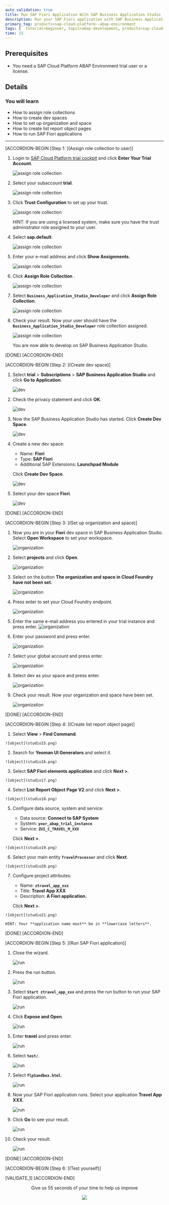 ```yaml
---
auto_validation: true
title: Run SAP Fiori Application With SAP Business Application Studio
description: Run your SAP Fiori application with SAP Business Application Studio
primary_tag: products>sap-cloud-platform--abap-environment
tags: [  tutorial>beginner, topic>abap-development, products>sap-cloud-platform ]
time: 15
---
```


## Prerequisites  
- You need a SAP Cloud Platform ABAP Environment trial user or a license.


## Details
### You will learn  
- How to assign role collections
- How to create dev spaces
- How to set up organization and space
- How to create list report object pages
- How to run SAP Fiori applications

---
[ACCORDION-BEGIN [Step 1: ](Assign role collection to user)]

  1. Login to [SAP Cloud Platform trial cockpit](https://cockpit.hanatrial.ondemand.com/) and click **Enter Your Trial Account**.

      ![assign role collection](bas1.png)

  2. Select your subaccount **trial**.

      ![assign role collection](bas2.png)

  3. Click **Trust Configuration** to set up your trust.

      ![assign role collection](bas3.png)

      HINT: If you are using a licensed system, make sure you have the trust administrator role assigned to your user.

  4. Select **sap.default**.

      ![assign role collection](bas4.png)

  5. Enter your e-mail address and click **Show Assignments**.

      ![assign role collection](bas5.png)

  6. Click **Assign Role Collection** .

      ![assign role collection](bas6.png)

  7. Select **`Business_Application_Studio_Developer`** and click **Assign Role Collection**.

      ![assign role collection](bas7.png)

  8. Check your result. Now your user should have the **`Business_Application_Studio_Developer`** role collection assigned.

      ![assign role collection](bas8.png)

      You are now able to develop on SAP Business Application Studio.


[DONE]
[ACCORDION-END]

[ACCORDION-BEGIN [Step 2: ](Create dev space)]

  1.  Select **trial** > **Subscriptions** > **SAP Business Application Studio** and click **Go to Application**.

      ![dev](studio.png)

  2.  Check the privacy statement and click **OK**.

      ![dev](studio2.png)

  3. Now the SAP Business Application Studio has started. Click **Create Dev Space**.

      ![dev](studio3.png)

  4. Create a new dev space:
       - Name: **Fiori**
       - Type: **SAP Fiori**
       - Additional SAP Extensions: **Launchpad Module**

       Click **Create Dev Space**.

     ![dev](studio4.png)

  5. Select your dev space **Fiori**.

      ![dev](studio5.png)

[DONE]
[ACCORDION-END]

[ACCORDION-BEGIN [Step 3: ](Set up organization and space)]

  1. Now you are in your **Fiori** dev space in SAP Business Application Studio.
     Select **Open Workspace** to set your workspace.

      ![organization](studio6.png)

  2. Select **projects** and click **Open**.

      ![organization](studio7.png)

  3. Select on the button **The organization and space in Cloud Foundry have not been set.**

      ![organization](studio8.png)

  4. Press enter to set your Cloud Foundry endpoint.

      ![organization](studio9.png)

  5. Enter the same e-mail address you entered in your trial instance and press enter.
      ![organization](studio10.png)

  6. Enter your password and press enter.

      ![organization](studio11.png)

  7. Select your global account and press enter.

      ![organization](studio12.png)

  8. Select dev as your space and press enter.

      ![organization](studio13.png)

  9. Check your result. Now your organization and space have been set.

     ![organization](studio14.png)

[DONE]
[ACCORDION-END]

[ACCORDION-BEGIN [Step 4: ](Create list report object page)]

  1. Select **View** > **Find Command**.

    ![object](studio15.png)

  2. Search for **Yeoman UI Generators** and select it.

    ![object](studio16.png)

  3. Select **SAP Fiori elements application** and click **Next >**.

    ![object](studio17.png)

  4. Select **List Report Object Page V2** and click **Next >**.

    ![object](studio18.png)

  5. Configure data source, system and service:
     - Data source: **Connect to SAP System**
     - System: **`your_abap_trial_instance`**
     - Service: **`ZUI_C_TRAVEL_M_XXX`**

     Click **Next >**.

    ![object](studio19.png)

  6. Select your main entity **`TravelProcessor`** and click **Next**.

    ![object](studio20.png)

  7. Configure project attributes:
     - Name: **`ztravel_app_xxx`**
     - Title: **Travel App XXX**
     - Description: **A Fiori application.**

     Click **Next >**.

    ![object](studio21.png)

    HINT: Your **application name must** be in **lowercase letters**.

[DONE]
[ACCORDION-END]

[ACCORDION-BEGIN [Step 5: ](Run SAP Fiori application)]

  1. Close the wizard.

      ![run](studio22.png)

  2. Press the run button.

      ![run](studio23.png)

  3. Select **`Start ztravel_app_xxx`** and press the run button to run your SAP Fiori application.

      ![run](studio24.png)

  4. Click **Expose and Open**.

      ![run](studio25.png)

  5. Enter **travel** and press enter.

      ![run](studio26.png)

  6. Select **`test/`**.

      ![run](studio27.png)

  7. Select **`flpSandbox.html`**.

      ![run](studio28.png)

  8. Now your SAP Fiori application runs. Select your application **Travel App XXX**.

      ![run](studio29.png)

  9. Click **Go** to see your result.

      ![run](studio30.png)

 10. Check your result.

     ![run](studio31.png)

[DONE]
[ACCORDION-END]


[ACCORDION-BEGIN [Step 6: ](Test yourself)]

[VALIDATE_1]
[ACCORDION-END]

<p style="text-align: center;">Give us 55 seconds of your time to help us improve</p>

<p style="text-align: center;"><a href="https://sapinsights.eu.qualtrics.com/jfe/form/SV_0im30RgTkbEEHMV?TutorialID=abap-environment-deploy-cf-production" target="_blank"><img src="https://raw.githubusercontent.com/SAPDocuments/Tutorials/master/data/images/285738_Emotion_Faces_R_purple.png"></a></p>
